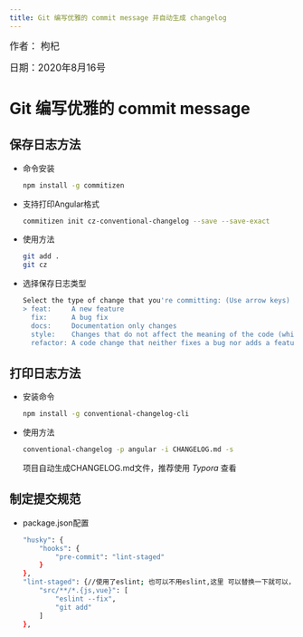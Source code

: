 ```yaml
---
title: Git 编写优雅的 commit message 并自动生成 changelog
---
```

<big>作者： 枸杞</big>

<big>日期：2020年8月16号</big>

#  Git 编写优雅的 commit message

## 保存日志方法

- 命令安装

  ```bash
  npm install -g commitizen
  ```

- 支持打印Angular格式

  ```bash
  commitizen init cz-conventional-changelog --save --save-exact
  ```

- 使用方法

  ```bash
  git add .
  git cz
  ```

- 选择保存日志类型

  ```bash
  Select the type of change that you're committing: (Use arrow keys)
  > feat:     A new feature
    fix:      A bug fix
    docs:     Documentation only changes
    style:    Changes that do not affect the meaning of the code (white-space, formatting, missing semi-colons, etc)
    refactor: A code change that neither fixes a bug nor adds a feature
  ```

## 打印日志方法

- 安装命令

  ```bash
  npm install -g conventional-changelog-cli
  ```

- 使用方法

  ```bash
  conventional-changelog -p angular -i CHANGELOG.md -s
  ```

  项目自动生成CHANGELOG.md文件，推荐使用 *Typora* 查看



## 制定提交规范

- package.json配置
    
    ```bash
    "husky": {
        "hooks": {
            "pre-commit": "lint-staged"
        }
    },
    "lint-staged": {//使用了eslint; 也可以不用eslint,这里 可以替换一下就可以，
        "src/**/*.{js,vue}": [
            "eslint --fix",
            "git add"
        ]
    },
    ```

